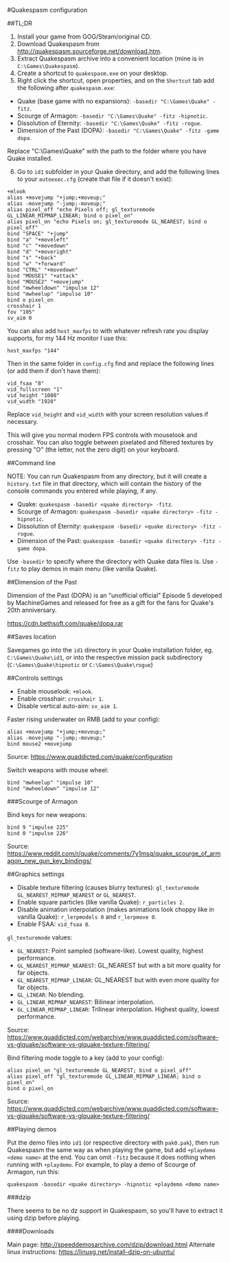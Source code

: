 #Quakespasm configuration

##TL;DR

1. Install your game from GOG/Steam/original CD.
2. Download Quakespasm from http://quakespasm.sourceforge.net/download.htm.
3. Extract Quakespasm archive into a convenient location (mine is in `C:\Games\Quakespasm`).
4. Create a shortcut to `quakespasm.exe` on your desktop.
5. Right click the shortcut, open properties, and on the `Shortcut` tab add the following after `quakespasm.exe`:
* Quake (base game with no expansions): `-basedir "C:\Games\Quake" -fitz`.
* Scourge of Armagon: `-basedir "C:\Games\Quake" -fitz -hipnotic`.
* Dissolution of Eternity: `-basedir "C:\Games\Quake" -fitz -rogue`.
* Dimension of the Past (DOPA): `-basedir "C:\Games\Quake" -fitz -game dopa`.

Replace "C:\Games\Quake" with the path to the folder where you have Quake installed.

6. Go to `id1` subfolder in your Quake directory, and add the following lines to your `autoexec.cfg` (create that file if it doesn't exist):

```
+mlook
alias +movejump "+jump;+moveup;"
alias -movejump "-jump;-moveup;"
alias pixel_off "echo Pixels off; gl_texturemode GL_LINEAR_MIPMAP_LINEAR; bind o pixel_on"
alias pixel_on "echo Pixels on; gl_texturemode GL_NEAREST; bind o pixel_off"
bind "SPACE" "+jump"
bind "a" "+moveleft"
bind "c" "+movedown"
bind "d" "+moveright"
bind "s" "+back"
bind "w" "+forward"
bind "CTRL" "+movedown"
bind "MOUSE1" "+attack"
bind "MOUSE2" "+movejump"
bind "mwheeldown" "impulse 12"
bind "mwheelup" "impulse 10"
bind o pixel_on
crosshair 1
fov "105"
sv_aim 0
```

You can also add `host_maxfps` to with whatever refresh rate you display supports, for my 144 Hz monitor I use this:

`host_maxfps "144"`

Then in the same folder in `config.cfg` find and replace the following lines (or add them if don't have them):

```
vid_fsaa "8"
vid_fullscreen "1"
vid_height "1080"
vid_width "1920"
```

Replace `vid_height` and `vid_width` with your screen resolution values if necessary.

This will give you normal modern FPS controls with mouselook and crosshair. You can also toggle between pixelated and filtered textures by pressing "O" (the letter, not the zero digit) on your keyboard.

##Command line

NOTE: You can run Quakespasm from any directory, but it will create a `history.txt` file in that directory, which will contain the history of the console commands you entered while playing, if any.

- Quake: `quakespasm -basedir <quake directory> -fitz`.
- Scourge of Armagon: `quakespasm -basedir <quake directory> -fitz -hipnotic`.
- Dissolution of Eternity: `quakespasm -basedir <quake directory> -fitz -rogue`.
- Dimension of the Past: `quakespasm -basedir <quake directory> -fitz -game dopa`.

Use `-basedir` to specify where the directory with Quake data files is.
Use `-fitz` to play demos in main menu (like vanilla Quake).

##Dimension of the Past

Dimension of the Past (DOPA) is an "unofficial official" Episode 5 developed by MachineGames and released for free as a gift for the fans for Quake's 20th anniversary.

https://cdn.bethsoft.com/quake/dopa.rar

##Saves location

Savegames go into the `id1` directory in your Quake installation folder, eg. `C:\Games\Quake\id1`, or into the respective mission pack subdirectory (`C:\Games\Quake\hipnotic` or `C:\Games\Quake\rogue`)

##Controls settings

- Enable mouselook: `+mlook`.
- Enable crosshair: `crosshair 1`.
- Disable vertical auto-aim: `sv_aim 1`.

Faster rising underwater on RMB (add to your config):

    alias +movejump "+jump;+moveup;"
    alias -movejump "-jump;-moveup;"
    bind mouse2 +movejump

Source: https://www.quaddicted.com/quake/configuration

Switch weapons with mouse wheel:

    bind "mwheelup" "impulse 10"
    bind "mwheeldown" "impulse 12"

###Scourge of Armagon

Bind keys for new weapons:

    bind 9 "impulse 225"
    bind 0 "impulse 226"

Source: https://www.reddit.com/r/quake/comments/7y1msq/quake_scourge_of_armagon_new_gun_key_bindings/

##Graphics settings

- Disable texture filtering (causes blurry textures): `gl_texturemode GL_NEAREST_MIPMAP_NEAREST` or `GL_NEAREST`.
- Enable square particles (like vanilla Quake): `r_particles 2`.
- Disable animation interpolation (makes animations look choppy like in vanilla Quake): `r_lerpmodels 0` and `r_lerpmove 0`.
- Enable FSAA: `vid_fsaa 8`.

`gl_texturemode` values:
- `GL_NEAREST`: Point sampled (software-like). Lowest quality, highest performance.
- `GL_NEAREST_MIPMAP_NEAREST`: GL_NEAREST but with a bit more quality for far objects.
- `GL_NEAREST_MIPMAP_LINEAR`: GL_NEAREST but with even more quality for far objects.
- `GL_LINEAR`: No blending.
- `GL_LINEAR_MIPMAP_NEAREST`: Bilinear interpolation.
- `GL_LINEAR_MIPMAP_LINEAR`: Trilinear interpolation. Highest quality, lowest performance.

Source: https://www.quaddicted.com/webarchive/www.quaddicted.com/software-vs-glquake/software-vs-glquake-texture-filtering/

Bind filtering mode toggle to a key (add to your config):

    alias pixel_on "gl_texturemode GL_NEAREST; bind o pixel_off"
    alias pixel_off "gl_texturemode GL_LINEAR_MIPMAP_LINEAR; bind o pixel_on"
    bind o pixel_on

Source: https://www.quaddicted.com/webarchive/www.quaddicted.com/software-vs-glquake/software-vs-glquake-texture-filtering/

##Playing demos

Put the demo files into `id1` (or respective directory with `pak0.pak`), then
run Quakespasm the same way as when playing the game, but add
`+playdemo <demo name>` at the end. You can omit `-fitz` because it does nothing
when running with `+playdemo`.
For example, to play a demo of Scourge of Armagon, run this:

`quakespasm -basedir <quake directory> -hipnotic +playdemo <demo name>`

###dzip

There seems to be no dz support in Quakespasm, so you'll have to extract it using dzip before playing.

####Downloads

Main page: http://speeddemosarchive.com/dzip/download.html
Alternate linux instructions: https://linuxg.net/install-dzip-on-ubuntu/
